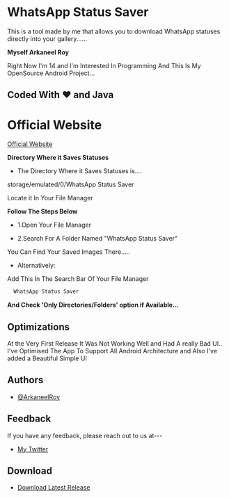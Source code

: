 


# WhatsApp Status Saver

This is a tool made by me that allows you to download WhatsApp statuses directly into your gallery......

**Myself Arkaneel Roy**

Right Now I'm 14 and I'm Interested In Programming And This Is My OpenSource Android Project... 

## Coded With ♥️ and Java 

# Official Website
 
 [Official Website](https://arkaneel.github.io/StatusSaver/)


**Directory Where it Saves Statuses**

- The Directory Where it Saves Statuses is....

storage/emulated/0/WhatsApp Status Saver


Locate it In Your File Manager

**Follow The Steps Below**

- 1.Open Your File Manager

- 2.Search For A Folder Named "WhatsApp Status Saver"

You Can Find Your Saved Images There.....

- Alternatively:

Add This In The Search Bar Of Your File Manager

```bash
  WhatsApp Status Saver
```
**And Check 'Only Directories/Folders' option if Available...**
## Optimizations

At the Very First Release It Was Not Working Well and Had A really Bad UI..
I've Optimised The App To Support All Android Architecture and Also I've added a Beautiful Simple UI


## Authors

- [@ArkaneelRoy](https://www.github.com/Arkaneel)


## Feedback

If you have any feedback, please reach out to us at---

- [My Twitter](https://twitter.com/_Arkaneel_Roy_?t=OjpaEabh74RpDYzZksxdRw&s=08)

## Download

- [Download Latest Release](https://github.com/Arkaneel/StatusSaver/releases/tag/Android_Package)
